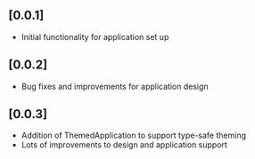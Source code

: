 ## [0.0.1]
- Initial functionality for application set up

## [0.0.2]
- Bug fixes and improvements for application design

## [0.0.3]
- Addition of ThemedApplication to support type-safe theming
- Lots of improvements to design and application support
